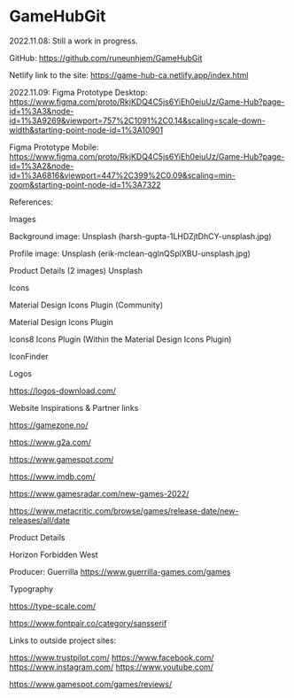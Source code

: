 # GameHubGit
2022.11.08:
Still a work in progress.

GitHub: 
https://github.com/runeunhjem/GameHubGit

Netlify link to the site: 
https://game-hub-ca.netlify.app/index.html

2022.11.09:
Figma Prototype Desktop: 
https://www.figma.com/proto/RkjKDQ4C5js6YiEh0eiuUz/Game-Hub?page-id=1%3A3&node-id=1%3A9269&viewport=757%2C1091%2C0.14&scaling=scale-down-width&starting-point-node-id=1%3A10901

Figma Prototype Mobile:
https://www.figma.com/proto/RkjKDQ4C5js6YiEh0eiuUz/Game-Hub?page-id=1%3A2&node-id=1%3A6816&viewport=447%2C399%2C0.09&scaling=min-zoom&starting-point-node-id=1%3A7322



References: 

Images 

Background image: 
Unsplash (harsh-gupta-1LHDZjtDhCY-unsplash.jpg) 

Profile image: 
Unsplash (erik-mclean-qgInQSplXBU-unsplash.jpg) 

Product Details (2 images)
Unsplash
 

Icons 

Material Design Icons Plugin (Community) 

Material Design Icons Plugin 

Icons8 Icons Plugin (Within the Material Design Icons Plugin) 

IconFinder 

 

Logos 

https://logos-download.com/ 

 

Website Inspirations & Partner links 

https://gamezone.no/ 

https://www.g2a.com/ 

https://www.gamespot.com/ 

https://www.imdb.com/ 

https://www.gamesradar.com/new-games-2022/ 

https://www.metacritic.com/browse/games/release-date/new-releases/all/date 

 

Product Details 

Horizon Forbidden West  

Producer: Guerrilla 
https://www.guerrilla-games.com/games 

 

Typography 

https://type-scale.com/ 

https://www.fontpair.co/category/sansserif 

 
Links to outside project sites:

https://www.trustpilot.com/ 
https://www.facebook.com/ 
https://www.instagram.com/
https://www.youtube.com/ 

https://www.gamespot.com/games/reviews/ 


 
